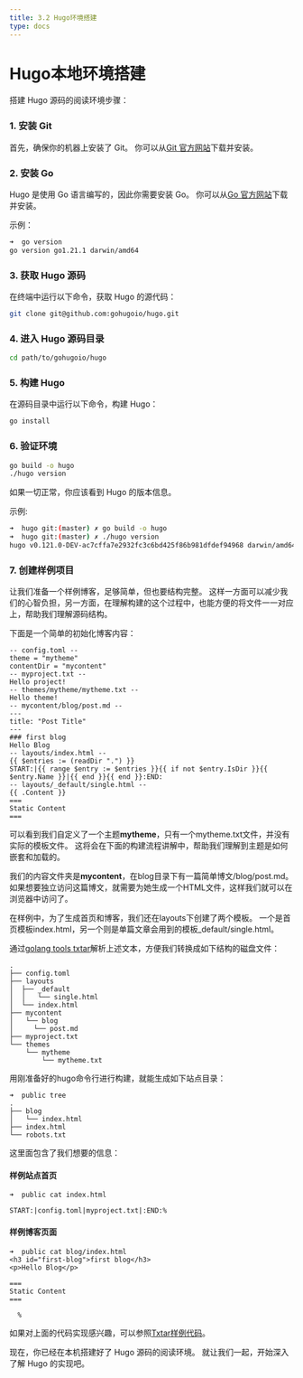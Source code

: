 ```yaml
---
title: 3.2 Hugo环境搭建
type: docs
---
```



# Hugo本地环境搭建

搭建 Hugo 源码的阅读环境步骤：

### 1. 安装 Git

首先，确保你的机器上安装了 Git。
你可以从[Git 官方网站](https://git-scm.com/)下载并安装。

### 2. 安装 Go

Hugo 是使用 Go 语言编写的，因此你需要安装 Go。
你可以从[Go 官方网站](https://golang.org/)下载并安装。

示例：
```bash
➜  go version
go version go1.21.1 darwin/amd64
```

### 3. 获取 Hugo 源码

在终端中运行以下命令，获取 Hugo 的源代码：

```bash
git clone git@github.com:gohugoio/hugo.git
```

### 4. 进入 Hugo 源码目录

```bash
cd path/to/gohugoio/hugo
```

### 5. 构建 Hugo

在源码目录中运行以下命令，构建 Hugo：

```bash
go install
```

### 6. 验证环境

```bash
go build -o hugo
./hugo version
```

如果一切正常，你应该看到 Hugo 的版本信息。

示例:
```bash
➜  hugo git:(master) ✗ go build -o hugo
➜  hugo git:(master) ✗ ./hugo version
hugo v0.121.0-DEV-ac7cffa7e2932fc3c6bd425f86b981dfdef94968 darwin/amd64 BuildDate=2023-11-08T11:32:02Z
```

### 7. 创建样例项目

让我们准备一个样例博客，足够简单，但也要结构完整。
这样一方面可以减少我们的心智负担，另一方面，在理解构建的这个过程中，也能方便的将文件一一对应上，帮助我们理解源码结构。

下面是一个简单的初始化博客内容：
```
-- config.toml --
theme = "mytheme"
contentDir = "mycontent"
-- myproject.txt --
Hello project!
-- themes/mytheme/mytheme.txt --
Hello theme!
-- mycontent/blog/post.md --
---
title: "Post Title"
---
### first blog
Hello Blog
-- layouts/index.html --
{{ $entries := (readDir ".") }}
START:|{{ range $entry := $entries }}{{ if not $entry.IsDir }}{{ $entry.Name }}|{{ end }}{{ end }}:END:
-- layouts/_default/single.html --
{{ .Content }}
===
Static Content
===

```

可以看到我们自定义了一个主题**mytheme**，只有一个mytheme.txt文件，并没有实际的模板文件。
这将会在下面的构建流程讲解中，帮助我们理解到主题是如何嵌套和加载的。

我们的内容文件夹是**mycontent**，在blog目录下有一篇简单博文/blog/post.md。
如果想要独立访问这篇博文，就需要为她生成一个HTML文件，这样我们就可以在浏览器中访问了。

在样例中，为了生成首页和博客，我们还在layouts下创建了两个模板。
一个是首页模板index.html，另一个则是单篇文章会用到的模板_default/single.html。

通过[golang tools txtar](https://pkg.go.dev/golang.org/x/tools/txtar)解析上述文本，方便我们转换成如下结构的磁盘文件：

```
.
├── config.toml
├── layouts
│  ├── _default
│  │   └── single.html
│  └── index.html
├── mycontent
│   └── blog
│     └── post.md
├── myproject.txt
└── themes
    └── mytheme
        └── mytheme.txt
```

用刚准备好的hugo命令行进行构建，就能生成如下站点目录：

```
➜  public tree
.
├── blog
│   └── index.html
├── index.html
└── robots.txt
```

这里面包含了我们想要的信息：

#### 样例站点首页
```
➜  public cat index.html

START:|config.toml|myproject.txt|:END:%
```

#### 样例博客页面

```
➜  public cat blog/index.html
<h3 id="first-blog">first blog</h3>
<p>Hello Blog</p>

===
Static Content
===

  %
```

如果对上面的代码实现感兴趣，可以参照[Txtar样例代码](https://c.sunwei.xyz/txtar.html)。

现在，你已经在本机搭建好了 Hugo 源码的阅读环境。
就让我们一起，开始深入了解 Hugo 的实现吧。
